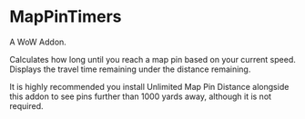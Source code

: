 # MapPinTimers

A WoW Addon.

Calculates how long until you reach a map pin based on your current speed. Displays the travel time remaining under the distance remaining.

It is highly recommended you install Unlimited Map Pin Distance alongside this addon to see pins further than 1000 yards away, although it is not required.